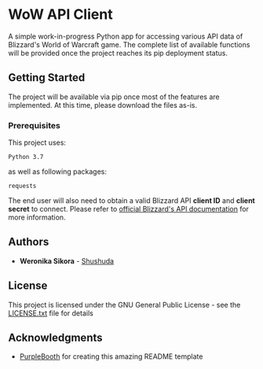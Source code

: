 
# WoW API Client

A simple work-in-progress Python app for accessing various API data of Blizzard's World of Warcraft game.
The complete list of available functions will be provided once the project reaches its pip deployment status.

## Getting Started

The project will be available via pip once most of the features are implemented. At this time, please download the files as-is.

### Prerequisites

This project uses:

```
Python 3.7
```

as well as following packages:

```
requests
```

The end user will also need to obtain a valid Blizzard API **client ID** and **client secret** to connect. Please refer to [official Blizzard's API documentation](https://develop.battle.net/documentation) for more information.

## Authors

* **Weronika Sikora** - [Shushuda](https://github.com/Shushuda)

## License

This project is licensed under the GNU General Public License - see the [LICENSE.txt](LICENSE.txt) file for details

## Acknowledgments

* [PurpleBooth](https://gist.github.com/PurpleBooth) for creating this amazing README template

